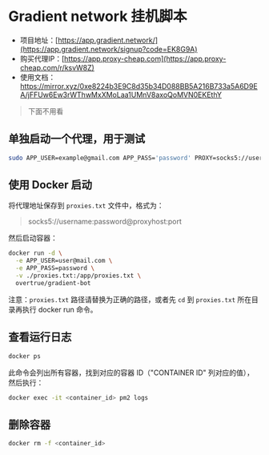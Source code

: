 # Gradient network 挂机脚本

- 项目地址：[https://app.gradient.network/](https://app.gradient.network/signup?code=EK8G9A)
- 购买代理IP：[https://app.proxy-cheap.com](https://app.proxy-cheap.com/r/ksvW8Z)
- 使用文档：https://mirror.xyz/0xe8224b3E9C8d35b34D088BB5A216B733a5A6D9EA/jFFUw6Ew3rWThwMxXMoLaa1UMnV8axoQoMVN0EKEthY

> 下面不用看

## 单独启动一个代理，用于测试

```bash
sudo APP_USER=example@gmail.com APP_PASS='password' PROXY=socks5://username@password@proxyhost:port node app.js
```

## 使用 Docker 启动

将代理地址保存到 `proxies.txt` 文件中，格式为：

> socks5://username:password@proxyhost:port

然后启动容器：

```bash
docker run -d \
  -e APP_USER=user@mail.com \
  -e APP_PASS=password \
  -v ./proxies.txt:/app/proxies.txt \
  overtrue/gradient-bot
```

注意：`proxies.txt` 路径请替换为正确的路径，或者先 `cd` 到 `proxies.txt` 所在目录再执行 docker run 命令。

## 查看运行日志

```bash
docker ps
```

此命令会列出所有容器，找到对应的容器 ID（"CONTAINER ID" 列对应的值），然后执行：

```bash
docker exec -it <container_id> pm2 logs
```

## 删除容器

```bash
docker rm -f <container_id>
```
